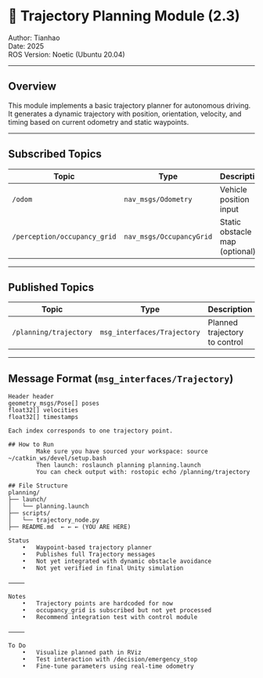 # 🚗 Trajectory Planning Module (2.3)

Author: Tianhao  
Date: 2025  
ROS Version: Noetic (Ubuntu 20.04)

---

##  Overview

This module implements a basic trajectory planner for autonomous driving.  
It generates a dynamic trajectory with position, orientation, velocity, and timing based on current odometry and static waypoints.

---

##  Subscribed Topics

| Topic                     | Type                   | Description              |
|--------------------------|------------------------|--------------------------|
| `/odom`                  | `nav_msgs/Odometry`    | Vehicle position input   |
| `/perception/occupancy_grid` | `nav_msgs/OccupancyGrid` | Static obstacle map (optional) |

---

##  Published Topics

| Topic                   | Type                         | Description                   |
|------------------------|------------------------------|-------------------------------|
| `/planning/trajectory` | `msg_interfaces/Trajectory`  | Planned trajectory to control |

---

##  Message Format (`msg_interfaces/Trajectory`)

```msg
Header header
geometry_msgs/Pose[] poses
float32[] velocities
float32[] timestamps

Each index corresponds to one trajectory point.

## How to Run
        Make sure you have sourced your workspace: source ~/catkin_ws/devel/setup.bash
        Then launch: roslaunch planning planning.launch
        You can check output with: rostopic echo /planning/trajectory

## File Structure
planning/
├── launch/
│   └── planning.launch
├── scripts/
│   └── trajectory_node.py
├── README.md  ← ← ← (YOU ARE HERE)

Status
	•	Waypoint-based trajectory planner
	•	Publishes full Trajectory messages
	•	Not yet integrated with dynamic obstacle avoidance
	•	Not yet verified in final Unity simulation

⸻

Notes
	•	Trajectory points are hardcoded for now
	•	occupancy_grid is subscribed but not yet processed
	•	Recommend integration test with control module

⸻

To Do
	•	Visualize planned path in RViz
	•	Test interaction with /decision/emergency_stop
	•	Fine-tune parameters using real-time odometry